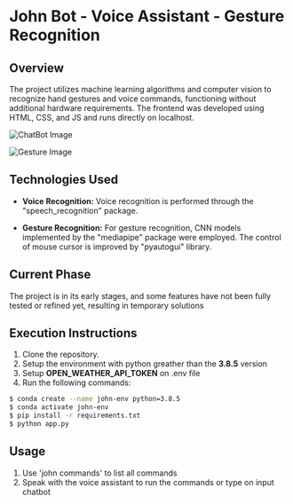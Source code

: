 # John Bot - Voice Assistant - Gesture Recognition

## Overview

The project utilizes machine learning algorithms and computer vision to recognize hand gestures and voice commands, functioning without additional hardware requirements. The frontend was developed using HTML, CSS, and JS and runs directly on localhost.

![ChatBot Image](https://ibb.co/jg9YnvN)

![Gesture Image](https://ibb.co/4mhRYz0)

## Technologies Used

- **Voice Recognition:** Voice recognition is performed through the "speech_recognition" package.

- **Gesture Recognition:** For gesture recognition, CNN models implemented by the "mediapipe" package were employed. The control of mouse cursor is improved by "pyautogui" library.

## Current Phase

The project is in its early stages, and some features have not been fully tested or refined yet, resulting in temporary solutions

## Execution Instructions

1. Clone the repository.
2. Setup the environment with python greather than the **3.8.5** version
3. Setup **OPEN_WEATHER_API_TOKEN** on .env file
4. Run the following commands:

```bash
$ conda create --name john-env python=3.8.5
$ conda activate john-env
$ pip install -r requirements.txt
$ python app.py
```

## Usage

1. Use 'john commands' to list all commands
2. Speak with the voice assistant to run the commands or type on input chatbot
